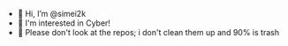 - 👋 Hi, I’m @simei2k
- 👀 I'm interested in Cyber!
- 🌱 Please don't look at the repos; i don't clean them up and 90% is trash

<!---
simei2k/simei2k is a ✨ special ✨ repository because its `README.md` (this file) appears on your GitHub profile.
You can click the Preview link to take a look at your changes.
--->
